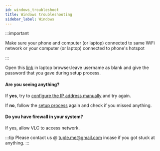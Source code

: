 ```yaml
---
id: windows_troubleshoot
title: Windows troubleshooting
sidebar_label: Windows
---
```


:::important

Make sure your phone and computer (or laptop) connected to same WiFi network or your computer (or laptop) connected to phone's hotspot

:::

Open this [link](http://localhost:8080) in laptop browser.leave username as blank and give the password that you gave during setup process.

#### Are you seeing anything?

If __yes__, try to [configure the IP address manually](find_ip_address.md) and try again.

If __no__, follow the [setup process](windows_setup.md) again and check if you missed anything.

#### Do you have firewall in your system?

If yes, allow VLC to access network.

:::tip
Please contact us @ tuple.me@gmail.com incase if you got stuck at anything.
:::